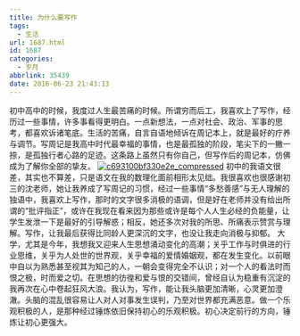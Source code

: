 ```yaml
---
title: 为什么要写作
tags:
  - 生活
url: 1687.html
id: 1687
categories:
  - 岁月
abbrlink: 35439
date: 2016-06-23 21:43:13
---
```


初中高中的时候，我度过人生最苦痛的时候。所谓穷而后工，我喜欢上了写作，经历过一些事情，许多事看得更明白。一点新想法，一点对社会、政治、军事的思考，都喜欢诉诸笔底。生活的苦痛，自言自语地倾诉在周记本上，就是最好的疗养与调节。写周记是我高中时代最幸福的事情，也是最孤独的阶段，笔尖下的一撇一捺，是孤独行者心路的足迹。这条路上虽然只有你自己，但写作后的周记本，仿佛成为了解你全部的挚友。 [![c693100bf330e2e_compressed](http://wangbaiyuan.cn/wp-content/uploads/2016/06/c693100bf330e2e_compressed-1.jpg)](http://wangbaiyuan.cn/wp-content/uploads/2016/06/c693100bf330e2e_compressed-1.jpg) 初中的我语文很差，其实也不算差，只是语文在我的数理化面前相形太见绌。我很喜欢也很感谢初三的沈老师，她让我养成了写周记的习惯，经过一些事情“多愁善感”与无人理解的独语中，我喜欢上写作，那时的文字很多消极的语调，但是好在老师并没有给出所谓的“批评指正”，或许在我现在看来因为那些或许是每个人人生必经的负能量，让学生发泄一下是最好的引导解惑；相反，她还多次对我的所思、所痛表示赞赏与理解。写作，让我最后获得比同龄人更深沉的文字，也没让我走向消极与抑郁。 大学，尤其是今年，我想我又迎来人生思想涌动变化的高潮；关乎工作与时俱进的行业思维，关乎为人处世的世界观，关乎幸福的爱情婚姻观，都在发生变化。以前眼中自以为熟悉甚至视其为知己的人，一朝会变得完全不认识；对一个人的看法时而恨之极，时而爱之切。在思想的彷徨和爱与恨的交错间，曾经自认为稳重有沉淀的我再次在心中卷起狂风大浪。我认为，写作，能让我头脑更加清晰，心灵更加澄澈。头脑的混乱很容易让人对人对事发生误判，乃至对世界都充满恶意。做一个乐观积极的人，是那种经过锤炼依旧保持初心的乐观积极。初心决定前行的方向，锤炼让初心更强大。